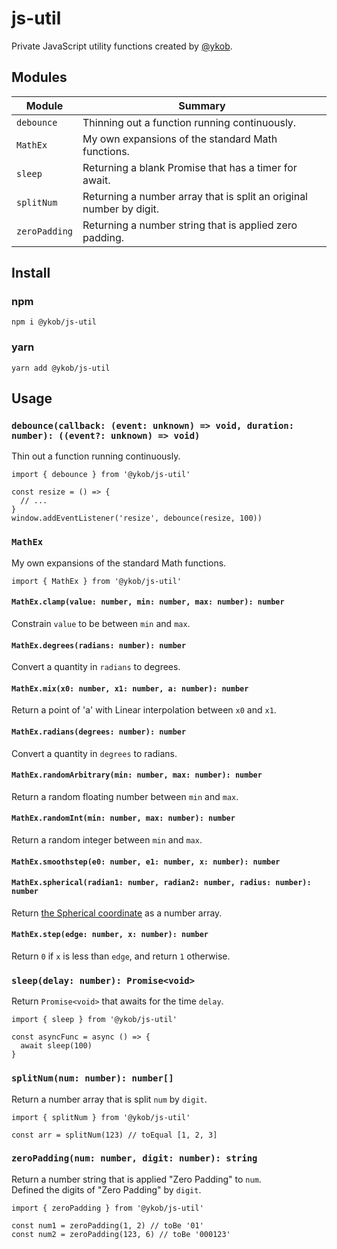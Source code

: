 # js-util

Private JavaScript utility functions created by [@ykob](https://github.com/ykob).

## Modules

| Module        | Summary                                                             |
| ------------- | ------------------------------------------------------------------- |
| `debounce`    | Thinning out a function running continuously.                       |
| `MathEx`      | My own expansions of the standard Math functions.                   |
| `sleep`       | Returning a blank Promise that has a timer for await.               |
| `splitNum`    | Returning a number array that is split an original number by digit. |
| `zeroPadding` | Returning a number string that is applied zero padding.             |

## Install

### npm

```
npm i @ykob/js-util
```

### yarn

```
yarn add @ykob/js-util
```

## Usage

### `debounce(callback: (event: unknown) => void, duration: number): ((event?: unknown) => void)`

Thin out a function running continuously.

```
import { debounce } from '@ykob/js-util'

const resize = () => {
  // ...
}
window.addEventListener('resize', debounce(resize, 100))
```

### `MathEx`

My own expansions of the standard Math functions.

```
import { MathEx } from '@ykob/js-util'
```

#### `MathEx.clamp(value: number, min: number, max: number): number`

Constrain `value` to be between `min` and `max`.

#### `MathEx.degrees(radians: number): number`

Convert a quantity in `radians` to degrees.

#### `MathEx.mix(x0: number, x1: number, a: number): number`

Return a point of 'a' with Linear interpolation between `x0` and `x1`.

#### `MathEx.radians(degrees: number): number`

Convert a quantity in `degrees` to radians.

#### `MathEx.randomArbitrary(min: number, max: number): number`

Return a random floating number between `min` and `max`.

#### `MathEx.randomInt(min: number, max: number): number`

Return a random integer between `min` and `max`.

#### `MathEx.smoothstep(e0: number, e1: number, x: number): number`

#### `MathEx.spherical(radian1: number, radian2: number, radius: number): number`

Return [the Spherical coordinate](https://en.wikipedia.org/wiki/Spherical_coordinate_system) as a number array.

#### `MathEx.step(edge: number, x: number): number`

Return `0` if `x` is less than `edge`, and return `1` otherwise.

### `sleep(delay: number): Promise<void>`

Return `Promise<void>` that awaits for the time `delay`.

```
import { sleep } from '@ykob/js-util'

const asyncFunc = async () => {
  await sleep(100)
}
```

### `splitNum(num: number): number[]`

Return a number array that is split `num` by `digit`.

```
import { splitNum } from '@ykob/js-util'

const arr = splitNum(123) // toEqual [1, 2, 3]
```

### `zeroPadding(num: number, digit: number): string`

Return a number string that is applied "Zero Padding" to `num`.  
Defined the digits of "Zero Padding" by `digit`.

```
import { zeroPadding } from '@ykob/js-util'

const num1 = zeroPadding(1, 2) // toBe '01'
const num2 = zeroPadding(123, 6) // toBe '000123'
```
